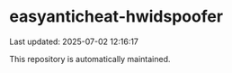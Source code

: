 # easyanticheat-hwidspoofer

Last updated: 2025-07-02 12:16:17

This repository is automatically maintained.
